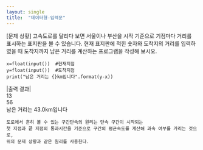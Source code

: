 ```yaml
---
layout: single
title:  "데이터형-입력문"
---
```


[문제 상황]
고속도로를 달리다 보면 서울이나 부산을 시작 기준으로 기점마다 거리를 표시하는 표지판을 볼 수 있습니다. 
현재 표지판에 적힌 숫자와 도착지의 거리를 입력하였을 때 도착지까지 남은 거리를 계산하는 프로그램을 작성해 보시오.

~~~
x=float(input())  #현재지점
y=float(input())  #도착지점
print("남은 거리는 {}km입니다".format(y-x))
~~~

|출력 결과|<br>
13  
56  
남은 거리는 43.0km입니다

~~~
도로에서 흔히 볼 수 있는 구간단속의 원리는 단속 구간이 시작되는
첫 지점과 끝 지점의 통과시간을 기준으로 구간의 평균속도를 계산해 과속 여부를 가리는 것으로, 
위의 문제 상황과 같은 원리를 사용한다.
~~~
